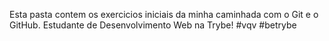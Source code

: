 Esta pasta contem os exercicios iniciais da minha caminhada com o Git e o GitHub.
Estudante de Desenvolvimento Web na Trybe! #vqv #betrybe
